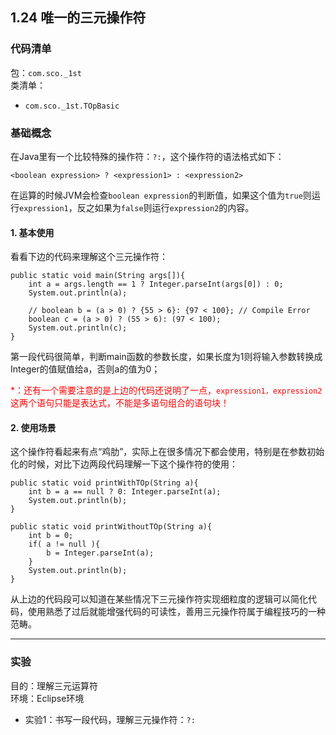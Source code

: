 ## 1.24 唯一的三元操作符

### 代码清单
包：`com.sco._1st`<br/>
类清单：<br/>

* `com.sco._1st.TOpBasic`

### 基础概念

在Java里有一个比较特殊的操作符：`?:`，这个操作符的语法格式如下：

	<boolean expression> ? <expression1> : <expression2>

在运算的时候JVM会检查`boolean expression`的判断值，如果这个值为`true`则运行`expression1`，反之如果为`false`则运行`expression2`的内容。

#### 1. 基本使用

看看下边的代码来理解这个三元操作符：

	public static void main(String args[]){
		int a = args.length == 1 ? Integer.parseInt(args[0]) : 0;
		System.out.println(a);
		
		// boolean b = (a > 0) ? {55 > 6}: {97 < 100}; // Compile Error
		boolean c = (a > 0) ? (55 > 6): (97 < 100);
		System.out.println(c);
	}

第一段代码很简单，判断main函数的参数长度，如果长度为1则将输入参数转换成Integer的值赋值给a，否则a的值为0；

<font style="color:red">*：还有一个需要注意的是上边的代码还说明了一点，`expression1，expression2`这两个语句只能是表达式，不能是多语句组合的语句块！</font>

#### 2. 使用场景

这个操作符看起来有点“鸡肋”，实际上在很多情况下都会使用，特别是在参数初始化的时候，对比下边两段代码理解一下这个操作符的使用：

	public static void printWithTOp(String a){
		int b = a == null ? 0: Integer.parseInt(a);
		System.out.println(b);
	}
	
	public static void printWithoutTOp(String a){
		int b = 0;
		if( a != null ){
			b = Integer.parseInt(a);
		}
		System.out.println(b);
	}

从上边的代码段可以知道在某些情况下三元操作符实现细粒度的逻辑可以简化代码，使用熟悉了过后就能增强代码的可读性，善用三元操作符属于编程技巧的一种范畴。

<hr/>

### __实验__

目的：理解三元运算符<br/>
环境：Eclipse环境

* 实验1：书写一段代码，理解三元操作符：`?:`